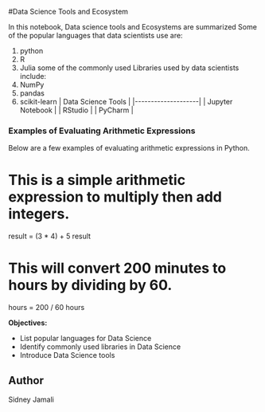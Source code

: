 #Data Science Tools and Ecosystem

In this notebook, Data science tools and Ecosystems are summarized
  Some of the popular languages that data scientists use are:
1. python
  2. R
  3. Julia
  some of the commonly used Libraries used by data scientists include:
1. NumPy
  2. pandas
  3. scikit-learn
| Data Science Tools |
|--------------------|
| Jupyter Notebook   |
| RStudio            |
| PyCharm            |
### Examples of Evaluating Arithmetic Expressions
Below are a few examples of evaluating arithmetic expressions in Python.
# This is a simple arithmetic expression to multiply then add integers.
result = (3 * 4) + 5
result
# This will convert 200 minutes to hours by dividing by 60.
hours = 200 / 60
hours

**Objectives:**

- List popular languages for Data Science
- Identify commonly used libraries in Data Science
- Introduce Data Science tools
## Author
Sidney Jamali
